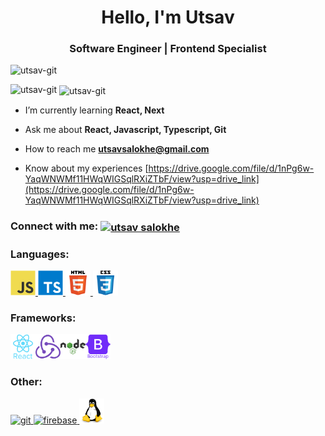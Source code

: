 <h1 align="center">Hello, I'm Utsav</h1>
<h3 align="center">Software Engineer | Frontend Specialist</h3>

<p align="left"> <img src="https://komarev.com/ghpvc/?username=utsav-git&label=Profile%20views&color=0e75b6&style=flat" alt="utsav-git" /> </p>
<p><img align="left" src="https://github-readme-stats.vercel.app/api/top-langs?username=utsav-git&show_icons=true&locale=en&layout=compact" alt="utsav-git" /></p>

<p>&nbsp;<img align="center" src="https://github-readme-stats.vercel.app/api?username=utsav-git&show_icons=true&locale=en" alt="utsav-git" /></p>


- I’m currently learning **React, Next**

- Ask me about **React, Javascript, Typescript, Git**

- How to reach me **utsavsalokhe@gmail.com**

- Know about my experiences [https://drive.google.com/file/d/1nPg6w-YaqWNWMf11HWqWIGSqlRXiZTbF/view?usp=drive_link](https://drive.google.com/file/d/1nPg6w-YaqWNWMf11HWqWIGSqlRXiZTbF/view?usp=drive_link)

<h3 align="left">Connect with me: <a href="https://linkedin.com/in/utsav salokhe" target="blank"><img align="center" src="https://raw.githubusercontent.com/rahuldkjain/github-profile-readme-generator/master/src/images/icons/Social/linked-in-alt.svg" alt="utsav salokhe" height="30" width="40" /></a></h3>
<p align="left">

</p>

<h3 align="left">Languages:</h3>
<p align="left">
  
  <a href="https://developer.mozilla.org/en-US/docs/Web/JavaScript" target="_blank" rel="noreferrer">
    <img
      src="https://raw.githubusercontent.com/devicons/devicon/master/icons/javascript/javascript-original.svg"
      alt="javascript"
      width="40"
      height="40"
    />
  </a>
  <a href="https://www.typescriptlang.org/" target="_blank" rel="noreferrer">
    <img
      src="https://raw.githubusercontent.com/devicons/devicon/master/icons/typescript/typescript-original.svg"
      alt="typescript"
      width="40"
      height="40"
    />
  </a>
  <a href="https://www.w3.org/html/" target="_blank" rel="noreferrer">
    <img
      src="https://raw.githubusercontent.com/devicons/devicon/master/icons/html5/html5-original-wordmark.svg"
      alt="html5"
      width="40"
      height="40"
    />
  </a>
  <a href="https://www.w3schools.com/css/" target="_blank" rel="noreferrer">
    <img
      src="https://raw.githubusercontent.com/devicons/devicon/master/icons/css3/css3-original-wordmark.svg"
      alt="css3"
      width="40"
      height="40"
    />
  </a>
</p>

<h3 align="left">Frameworks:</h3>
<p align="left" style="display: flex">
  <a href="https://reactjs.org/" target="_blank" rel="noreferrer">
    <img
      src="https://raw.githubusercontent.com/devicons/devicon/master/icons/react/react-original-wordmark.svg"
      alt="react"
      width="40"
      height="40"
    />
  </a>
  <a href="https://redux.js.org" target="_blank" rel="noreferrer">
    <img
      src="https://raw.githubusercontent.com/devicons/devicon/master/icons/redux/redux-original.svg"
      alt="redux"
      width="40"
      height="40"
    />
  </a>
  <a href="https://nodejs.org" target="_blank" rel="noreferrer">
    <img
      src="https://raw.githubusercontent.com/devicons/devicon/master/icons/nodejs/nodejs-original-wordmark.svg"
      alt="nodejs"
      width="40"
      height="40"
    />
  </a>

  <a href="https://getbootstrap.com" target="_blank" rel="noreferrer">
    <img
      src="https://raw.githubusercontent.com/devicons/devicon/master/icons/bootstrap/bootstrap-plain-wordmark.svg"
      alt="bootstrap"
      width="40"
      height="40"
    />
  </a>
</p>
<h3 align="left">Other:</h3>
<p align="left">
  <a href="https://git-scm.com/" target="_blank" rel="noreferrer">
    <img
      src="https://www.vectorlogo.zone/logos/git-scm/git-scm-icon.svg"
      alt="git"
      width="40"
      height="40"
    />
  </a>
  <a href="https://firebase.google.com/" target="_blank" rel="noreferrer">
    <img
      src="https://www.vectorlogo.zone/logos/firebase/firebase-icon.svg"
      alt="firebase"
      width="40"
      height="40"
    />
  </a>
  <a href="https://www.linux.org/" target="_blank" rel="noreferrer">
    <img
      src="https://raw.githubusercontent.com/devicons/devicon/master/icons/linux/linux-original.svg"
      alt="linux"
      width="40"
      height="40"
    />
  </a>
</p>
